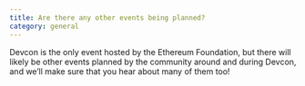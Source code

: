 ```yaml
---
title: Are there any other events being planned?
category: general
---
```


Devcon is the only event hosted by the Ethereum Foundation, but there will likely be other events planned by the community around and during Devcon, and we’ll make sure that you hear about many of them too! 
